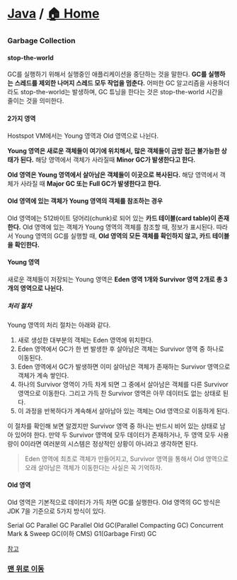 # [Java](https://github.com/hyojaekim/TIL/tree/master/Java) / [🏠 Home](https://github.com/hyojaekim/TIL)

### Garbage Collection

#### stop-the-world

GC를 실행하기 위해서 실행중인 애플리케이션을 중단하는 것을 말한다. **GC를 실행하는 스레드를 제외한 나머지 스레드 모두 작업을 멈춘다.** 어떠한 GC 알고리즘을 사용하더라도 stop-the-world는 발생하며, GC 튜닝을 한다는 것은 stop-the-world 시간을 줄이는 것을 의미한다.

#### 2가지 영역

Hostspot VM에서는 Young 영역과 Old 영역으로 나뉜다.

**Young 영역은 새로운 객체들이 여기에 위치해서, 많은 객체들이 금방 접근 불가능한 상태가 된다.** 해당 영역에서 객체가 사라질때 **Minor GC가 발생한다고 한다.**

**Old 영역은 Young 영역에서 살아남은 객체들이 이곳으로 복사된다.** 해당 영역에서 객체가 사라질 때 **Major GC 또는 Full GC가 발생한다고 한다.**

#### Old 영역에 있는 객체가 Young 영역의 객체를 참조하는 경우

Old 영역에는 512바이트 덩어리(chunk)로 되어 있는 **카드 테이블(card table)이 존재한다.** Old 영역에 있는 객체가 Young 영역의 객체를 참조할 때, 정보가 표시된다. 따라서 Young 영역의 GC를 실행할 때, **Old 영역의 모든 객체를 확인하지 않고, 카드 테이블을 확인한다.**

#### Young 영역

새로운 객체들이 저장되는 Young 영역은 **Eden 영역 1개와 Survivor 영역 2개로 총 3개의 영역으로 나뉜다.**

##### 처리 절차

Young 영역의 처리 절차는 아래와 같다.

1. 새로 생성한 대부분의 객체는 Eden 영역에 위치한다.
2. Eden 영역에서 GC가 한 번 발생한 후 살아남은 객체는 Survivor 영역 중 하나로 이동된다.
3. Eden 영역에서 GC가 발생하면 이미 살아남은 객체가 존재하는 Survivor 영역으로 객체가 계속 쌓인다.
4. 하나의 Survivor 영역이 가득 차게 되면 그 중에서 살아남은 객체를 다른 Survivor 영역으로 이동한다. 그리고 가득 찬 Survivor 영역은 아무 데이터도 없는 상태로 된다.
5. 이 과정을 반복하다가 계속해서 살아남아 있는 객체는 Old 영역으로 이동하게 된다.

이 절차를 확인해 보면 알겠지만 Survivor 영역 중 하나는 반드시 비어 있는 상태로 남아 있어야 한다. 만약 두 Survivor 영역에 모두 데이터가 존재하거나, 두 영역 모두 사용량이 0이라면 여러분의 시스템은 정상적인 상황이 아니라고 생각하면 된다.

> Eden 영역에 최초로 객체가 만들어지고, Survivor 영역을 통해서 Old 영역으로 오래 살아남은 객체가 이동한다는 사실은 꼭 기억하자.



#### Old 영역

Old 영역은 기본적으로 데이터가 가득 차면 GC를 실행한다. Old 영역의 GC 방식은 JDK 7을 기준으로 5가지 방식이 있다.

Serial GC
Parallel GC
Parallel Old GC(Parallel Compacting GC)
Concurrent Mark & Sweep GC(이하 CMS)
G1(Garbage First) GC

[참고](https://d2.naver.com/helloworld/1329)


### [맨 위로 이동](https://github.com/hyojaekim/TIL/blob/master/Java/gc.md#java---home)
